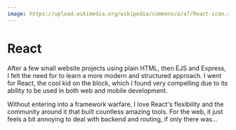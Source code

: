 ```yaml
---
image: https://upload.wikimedia.org/wikipedia/commons/a/a7/React-icon.svg
---
```


# React

After a few small website projects using plain HTML, then EJS and Express, I felt the need for to learn a more modern and structured approach. I went for React, the cool kid on the block, which I found very compelling due to its ability to be used in both web and mobile development.

Without entering into a framework warfare, I love React's flexibility and the community around it that built countless amazing tools. For the web, it just feels a bit annoying to deal with backend and routing, if only there was...